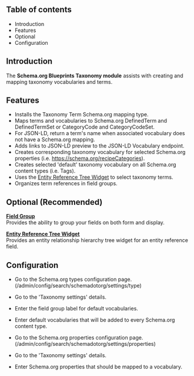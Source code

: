 Table of contents
-----------------

* Introduction
* Features
* Optional
* Configuration


Introduction
------------

The **Schema.org Blueprints Taxonomy module** assists with creating and mapping
taxonomy vocabularies and terms.


Features
--------

- Installs the Taxonomy Term Schema.org mapping type.
- Maps terms and vocabularies to Schema.org DefinedTerm and DefinedTermSet or
  CategoryCode and CategoryCodeSet.
- For JSON-LD, return a term's name when associated vocabulary does not have a
  Schema.org mapping.
- Adds links to JSON-LD preview to the JSON-LD Vocabulary endpoint.
- Creates corresponding taxonomy vocabulary for selected Schema.org properties
  (i.e. https://schema.org/recipeCategories).
- Creates selected 'default' taxonomy vocabulary on all Schema.org content types
  (i.e. Tags).
- Uses the [Entity Reference Tree Widget](https://www.drupal.org/project/entity_reference_tree)
  to select taxonomy terms.
- Organizes term references in field groups. 

Optional (Recommended)
----------------------

**[Field Group](https://www.drupal.org/project/field_group)**  
Provides the ability to group your fields on both form and display.

**[Entity Reference Tree Widget](https://www.drupal.org/project/entity_reference_tree)**  
Provides an entity relationship hierarchy tree widget for an entity reference field.


Configuration
-------------

- Go to the Schema.org types configuration page.  
  (/admin/config/search/schemadotorg/settings/type)
- Go to the 'Taxonomy settings' details.
- Enter the field group label for default vocabularies.
- Enter default vocabularies that will be added to every Schema.org
  content type.

- Go to the Schema.org properties configuration page.  
  (/admin/config/search/schemadotorg/settings/properties)
- Go to the 'Taxonomy settings' details.
- Enter Schema.org properties that should be mapped to a vocabulary.

